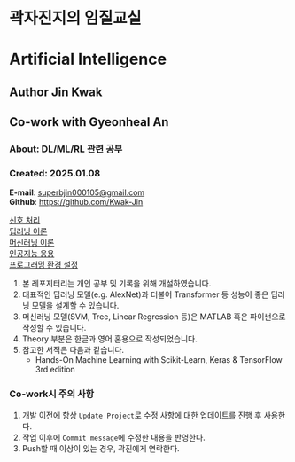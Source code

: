 # 곽자진지의 임질교실
# Artificial Intelligence
## Author Jin Kwak
## Co-work with Gyeonheal An
### About: DL/ML/RL 관련 공부
### Created: 2025.01.08
**E-mail**: superbjin000105@gmail.com  
**Github**: https://github.com/Kwak-Jin   

[신호 처리](https://github.com/Kwak-Jin/Artificial-Intelligence/blob/master/Theories/SignalProcessing.md)    
[딥러닝 이론](https://github.com/Kwak-Jin/Artificial-Intelligence/blob/master/Theories/DeepLearning.md)  
[머신러닝 이론](https://github.com/Kwak-Jin/Artificial-Intelligence/blob/master/Theories/MachineLearning.md)  
[인공지능 응용](https://github.com/Kwak-Jin/Artificial-Intelligence/blob/master/Theories/AI-Application.md)    
[프로그래밍 환경 설정](https://github.com/Kwak-Jin/DeepLearning/blob/master/Setup.md)    
    
1. 본 레포지터리는 개인 공부 및 기록을 위해 개설하였습니다.
2. 대표적인 딥러닝 모델(e.g. AlexNet)과 더불어 Transformer 등 성능이 좋은 딥러닝 모델을 설계할 수 있습니다.
3. 머신러닝 모델(SVM, Tree, Linear Regression 등)은 MATLAB 혹은 파이썬으로 작성할 수 있습니다.
4. Theory 부분은 한글과 영어 혼용으로 작성되었습니다.
5. 참고한 서적은 다음과 같습니다.
   - Hands-On Machine Learning with Scikit-Learn, Keras & TensorFlow 3rd edition

### Co-work시 주의 사항
1. 개발 이전에 항상 `Update Project`로 수정 사항에 대한 업데이트를 진행 후 사용한다.   
2. 작업 이후에 `Commit message`에 수정한 내용을 반영한다.   
3. Push할 때 이상이 있는 경우, 곽진에게 연락한다.   
